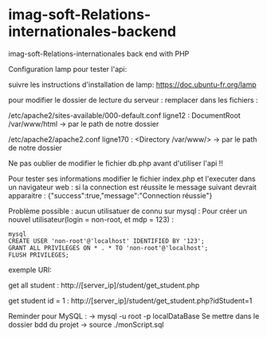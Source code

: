 # imag-soft-Relations-internationales-backend
imag-soft-Relations-internationales back end with PHP


Configuration lamp pour tester l'api:

suivre les instructions  d'installation de lamp: 
  https://doc.ubuntu-fr.org/lamp
  
  pour modifier le dossier de lecture du serveur :
  remplacer dans les fichiers : 
  
  /etc/apache2/sites-available/000-default.conf 
  ligne12 : DocumentRoot /var/www/html -> par le path de notre dossier
  
  /etc/apache2/apache2.conf
  ligne170 : <Directory /var/www/> -> par le path de notre dossier
  
Ne pas oublier de modifier le fichier db.php avant d'utiliser l'api !!

Pour tester ses informations modifier le fichier index.php et l'executer dans un navigateur web : si la connection est réussite le message suivant devrait apparaitre : 
      {"success":true,"message":"Connection réussie"}
     
Problème possible : 
  aucun utilisatuer de connu sur mysql :
    Pour créer un nouvel utilisateur(login = non-root, et mdp = 123) :
    
    mysql
    CREATE USER 'non-root'@'localhost' IDENTIFIED BY '123';
    GRANT ALL PRIVILEGES ON * . * TO 'non-root'@'localhost';
    FLUSH PRIVILEGES;
  
exemple URI:

get all student :
http://[server_ip]/student/get_student.php

get student id = 1 :
http://[server_ip]/student/get_student.php?idStudent=1

Reminder pour MySQL :
-> mysql -u root -p localDataBase
Se mettre dans le dossier bdd du projet
-> source ./monScript.sql
